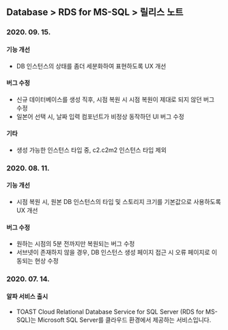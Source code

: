 ## Database > RDS for MS-SQL > 릴리스 노트

### 2020. 09. 15.

#### 기능 개선

* DB 인스턴스의 상태를 좀더 세분화하여 표현하도록 UX 개선

#### 버그 수정

* 신규 데이터베이스를 생성 직후, 시점 복원 시 시점 복원이 제대로 되지 않던 버그 수정
* 일본어 선택 시, 날짜 입력 컴포넌트가 비정상 동작하던 UI 버그 수정

#### 기타

* 생성 가능한 인스턴스 타입 중, c2.c2m2 인스턴스 타입 제외

### 2020. 08. 11.

#### 기능 개선

* 시점 복원 시, 원본 DB 인스턴스의 타입 및 스토리지 크기를 기본값으로 사용하도록 UX 개선

#### 버그 수정

* 원하는 시점의 5분 전까지만 복원되는 버그 수정
* 서브넷이 존재하지 않을 경우, DB 인스턴스 생성 페이지 접근 시 오류 페이지로 이동되는 현상 수정

### 2020. 07. 14.

#### 알파 서비스 출시

* TOAST Cloud Relational Database Service for SQL Server (RDS for MS-SQL)는 Microsoft SQL Server를 클라우드 환경에서 제공하는 서비스입니다.